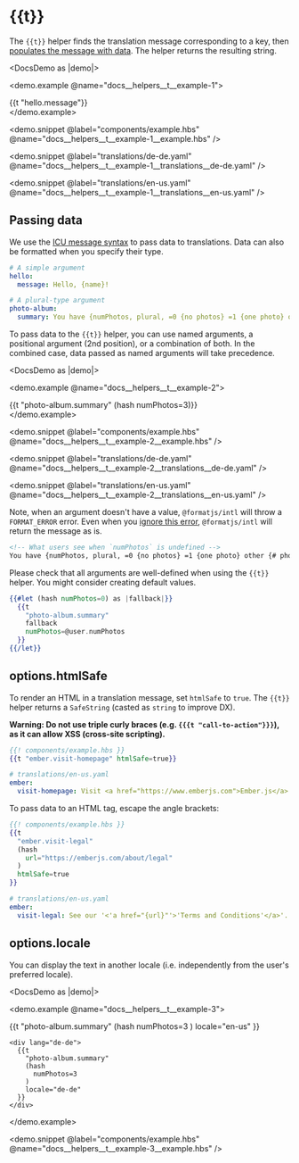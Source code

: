 # &#123;&#123;t&#125;&#125;

The `{{t}}` helper finds the translation message corresponding to a key, then [populates the message with data](https://formatjs.io/docs/core-concepts/icu-syntax). The helper returns the resulting string.

<DocsDemo as |demo|>
  <LocaleSwitcher />

  <demo.example @name="docs__helpers__t__example-1">
    <div>
      {{t "hello.message"}}
    </div>
  </demo.example>

  <demo.snippet
    @label="components/example.hbs"
    @name="docs__helpers__t__example-1__example.hbs"
  />

  <demo.snippet
    @label="translations/de-de.yaml"
    @name="docs__helpers__t__example-1__translations__de-de.yaml"
  />

  <demo.snippet
    @label="translations/en-us.yaml"
    @name="docs__helpers__t__example-1__translations__en-us.yaml"
  />
</DocsDemo>


## Passing data

We use the [ICU message syntax](https://formatjs.io/docs/core-concepts/icu-syntax/) to pass data to translations. Data can also be formatted when you specify their type.

```yml
# A simple argument
hello:
  message: Hello, {name}!
```

```yml
# A plural-type argument
photo-album:
  summary: You have {numPhotos, plural, =0 {no photos} =1 {one photo} other {# photos}}.
```

To pass data to the `{{t}}` helper, you can use named arguments, a positional argument (2nd position), or a combination of both. In the combined case, data passed as named arguments will take precedence.

<DocsDemo as |demo|>
  <LocaleSwitcher />

  <demo.example @name="docs__helpers__t__example-2">
    <div>
      {{t "photo-album.summary" (hash numPhotos=3)}}
    </div>
  </demo.example>

  <demo.snippet
    @label="components/example.hbs"
    @name="docs__helpers__t__example-2__example.hbs"
  />

  <demo.snippet
    @label="translations/de-de.yaml"
    @name="docs__helpers__t__example-2__translations__de-de.yaml"
  />

  <demo.snippet
    @label="translations/en-us.yaml"
    @name="docs__helpers__t__example-2__translations__en-us.yaml"
  />
</DocsDemo>

Note, when an argument doesn't have a value, `@formatjs/intl` will throw a `FORMAT_ERROR` error. Even when you [ignore this error](../services/intl-part-2#setonformatjserror-), `@formatjs/intl` will return the message as is.

```html
<!-- What users see when `numPhotos` is undefined -->
You have {numPhotos, plural, =0 {no photos} =1 {one photo} other {# photos}}.
```

Please check that all arguments are well-defined when using the `{{t}}` helper. You might consider creating default values.

```hbs
{{#let (hash numPhotos=0) as |fallback|}}
  {{t
    "photo-album.summary"
    fallback
    numPhotos=@user.numPhotos
  }}
{{/let}}
```


## options.htmlSafe

To render an HTML in a translation message, set `htmlSafe` to `true`. The `{{t}}` helper returns a `SafeString` (casted as `string` to improve DX).

**Warning: Do not use triple curly braces (e.g. `{{{t "call-to-action"}}}`), as it can allow XSS (cross-site scripting).**

```hbs
{{! components/example.hbs }}
{{t "ember.visit-homepage" htmlSafe=true}}
```

```yaml
# translations/en-us.yaml
ember:
  visit-homepage: Visit <a href="https://www.emberjs.com">Ember.js</a>.
```

To pass data to an HTML tag, escape the angle brackets:

```hbs
{{! components/example.hbs }}
{{t
  "ember.visit-legal"
  (hash
    url="https://emberjs.com/about/legal"
  )
  htmlSafe=true
}}
```

```yaml
# translations/en-us.yaml
ember:
  visit-legal: See our '<'a href="{url}"'>'Terms and Conditions'</a>'.
```


## options.locale

You can display the text in another locale (i.e. independently from the user's preferred locale).

<DocsDemo as |demo|>
  <LocaleSwitcher />

  <demo.example @name="docs__helpers__t__example-3">
    <div lang="en-us">
      {{t
        "photo-album.summary"
        (hash
          numPhotos=3
        )
        locale="en-us"
      }}
    </div>

    <div lang="de-de">
      {{t
        "photo-album.summary"
        (hash
          numPhotos=3
        )
        locale="de-de"
      }}
    </div>
  </demo.example>

  <demo.snippet
    @label="components/example.hbs"
    @name="docs__helpers__t__example-3__example.hbs"
  />
</DocsDemo>
